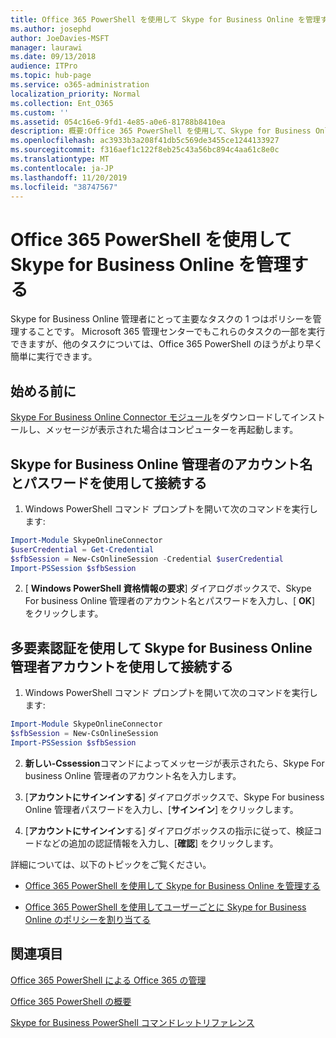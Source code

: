 ```yaml
---
title: Office 365 PowerShell を使用して Skype for Business Online を管理する
ms.author: josephd
author: JoeDavies-MSFT
manager: laurawi
ms.date: 09/13/2018
audience: ITPro
ms.topic: hub-page
ms.service: o365-administration
localization_priority: Normal
ms.collection: Ent_O365
ms.custom: ''
ms.assetid: 054c16e6-9fd1-4e85-a0e6-81788b8410ea
description: 概要:Office 365 PowerShell を使用して、Skype for Business Online ポリシー、ユーザー単位ポリシー、会議の設定を管理します。
ms.openlocfilehash: ac3933b3a208f41db5c569de3455ce1244133927
ms.sourcegitcommit: f316aef1c122f8eb25c43a56bc894c4aa61c8e0c
ms.translationtype: MT
ms.contentlocale: ja-JP
ms.lasthandoff: 11/20/2019
ms.locfileid: "38747567"
---
```

# <a name="manage-skype-for-business-online-with-office-365-powershell"></a>Office 365 PowerShell を使用して Skype for Business Online を管理する

Skype for Business Online 管理者にとって主要なタスクの 1 つはポリシーを管理することです。 Microsoft 365 管理センターでもこれらのタスクの一部を実行できますが、他のタスクについては、Office 365 PowerShell のほうがより早く簡単に実行できます。 

## <a name="before-you-start"></a>始める前に

[Skype For Business Online Connector モジュール](https://www.microsoft.com/download/details.aspx?id=39366)をダウンロードしてインストールし、メッセージが表示された場合はコンピューターを再起動します。


## <a name="connect-using-a-skype-for-business-online-administrator-account-name-and-password"></a>Skype for Business Online 管理者のアカウント名とパスワードを使用して接続する

1. Windows PowerShell コマンド プロンプトを開いて次のコマンドを実行します: 
    
  ```powershell
  Import-Module SkypeOnlineConnector
  $userCredential = Get-Credential
  $sfbSession = New-CsOnlineSession -Credential $userCredential
  Import-PSSession $sfbSession
  ```

2. [ **Windows PowerShell 資格情報の要求**] ダイアログボックスで、Skype For business Online 管理者のアカウント名とパスワードを入力し、[ **OK**] をクリックします。


## <a name="connect-using-a-skype-for-business-online-administrator-account-with-multifactor-authentication"></a>多要素認証を使用して Skype for Business Online 管理者アカウントを使用して接続する

1. Windows PowerShell コマンド プロンプトを開いて次のコマンドを実行します:

  ```powershell
  Import-Module SkypeOnlineConnector
  $sfbSession = New-CsOnlineSession
  Import-PSSession $sfbSession
  ```

2. **新しい-Cssession**コマンドによってメッセージが表示されたら、Skype For business Online 管理者のアカウント名を入力します。

3. [**アカウントにサインインする**] ダイアログボックスで、Skype For business Online 管理者パスワードを入力し、[**サインイン**] をクリックします。

4. [**アカウントにサインイン**する] ダイアログボックスの指示に従って、検証コードなどの追加の認証情報を入力し、[**確認**] をクリックします。

詳細については、以下のトピックをご覧ください。
  
- [Office 365 PowerShell を使用して Skype for Business Online を管理する](manage-skype-for-business-online-policies-with-office-365-powershell.md)
    
- [Office 365 PowerShell を使用してユーザーごとに Skype for Business Online のポリシーを割り当てる](assign-per-user-skype-for-business-online-policies-with-office-365-powershell.md)
    
## <a name="see-also"></a>関連項目

[Office 365 PowerShell による Office 365 の管理](manage-office-365-with-office-365-powershell.md)
  
[Office 365 PowerShell の概要](getting-started-with-office-365-powershell.md)

[Skype for Business PowerShell コマンドレットリファレンス](https://docs.microsoft.com/powershell/module/skype/?view=skype-ps)

